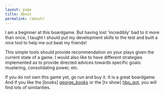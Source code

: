 ```yaml
---
layout: page
title: About
permalink: /about/
---
```


I am a beginner at this boardgame. But having lost 'incredibly' bad to it more than once, I taught I should put my development skills to the test and built a nice tool to help me out beat my friends!

This simple tools should provide recommendation on your plays given the current state of a game. I would also like to have different strategies implemented as to provide directed advices towards specific goals: mustering, consolidating power, etc.

If you do not own this game yet, go run and buy it. It is a great boardgame. And if you like the [books] [george_books] or the [tv show] [hbo_got], you will find lots of similarities.


[george_books]: http://www.georgerrmartin.com/all-books
[hbo_got]:      http://www.hbocanada.com/gameofthrones/
